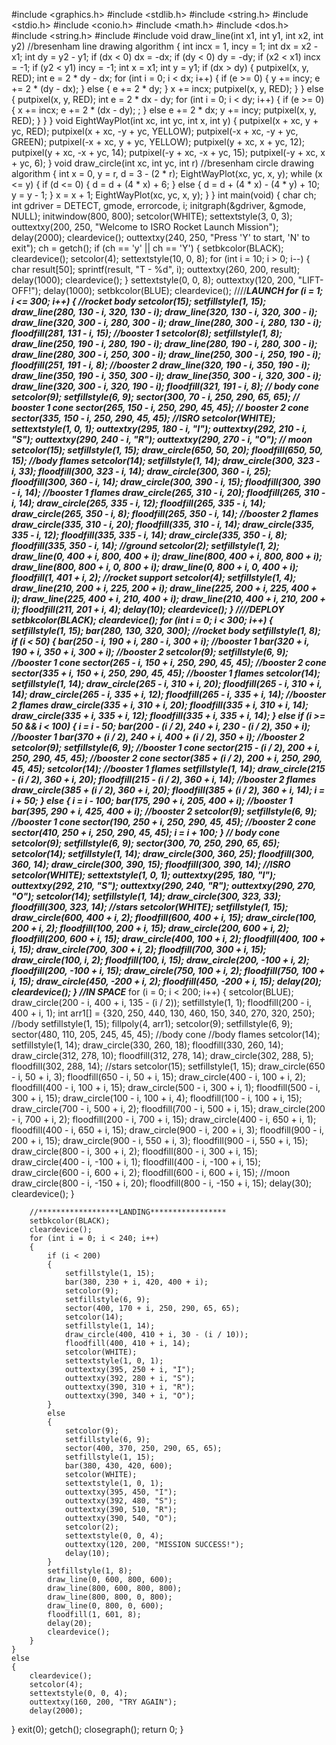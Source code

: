 #include <graphics.h>
#include <stdlib.h>
#include <string.h>
#include <stdio.h>
#include <conio.h>
#include <math.h>
#include <dos.h>
#include <string.h>
#include <iostream>
#include <ctime>
void draw_line(int x1, int y1, int x2, int y2) //bresenham line drawing algorithm
{
    int incx = 1, incy = 1;
    int dx = x2 - x1;
    int dy = y2 - y1;
    if (dx < 0)
        dx = -dx;
    if (dy < 0)
        dy = -dy;
    if (x2 < x1)
        incx = -1;
    if (y2 < y1)
        incy = -1;
    int x = x1;
    int y = y1;
    if (dx > dy)
    {
        putpixel(x, y, RED);
        int e = 2 * dy - dx;
        for (int i = 0; i < dx; i++)
        {
            if (e >= 0)
            {
                y += incy;
                e += 2 * (dy - dx);
            }
            else
            {
                e += 2 * dy;
            }
            x += incx;
            putpixel(x, y, RED);
        }
    }
    else
    {
        putpixel(x, y, RED);
        int e = 2 * dx - dy;
        for (int i = 0; i < dy; i++)
        {
            if (e >= 0)
            {
                x += incx;
                e += 2 * (dx - dy);
                ;
            }
            else
                e += 2 * dx;
            y += incy;
            putpixel(x, y, RED);
        }
    }
}
void EightWayPlot(int xc, int yc, int x, int y)
{
    putpixel(x + xc, y + yc, RED);
    putpixel(x + xc, -y + yc, YELLOW);
    putpixel(-x + xc, -y + yc, GREEN);
    putpixel(-x + xc, y + yc, YELLOW);
    putpixel(y + xc, x + yc, 12);
    putpixel(y + xc, -x + yc, 14);
    putpixel(-y + xc, -x + yc, 15);
    putpixel(-y + xc, x + yc, 6);
}
void draw_circle(int xc, int yc, int r) //bresenham circle drawing algorithm
{
    int x = 0, y = r, d = 3 - (2 * r);
    EightWayPlot(xc, yc, x, y);
    while (x <= y)
    {
        if (d <= 0)
        {
            d = d + (4 * x) + 6;
        }
        else
        {
            d = d + (4 * x) - (4 * y) + 10;
            y = y - 1;
        }
        x = x + 1;
        EightWayPlot(xc, yc, x, y);
    }
}
int main(void)
{
    char ch;
    int gdriver = DETECT, gmode, errorcode, i;
    initgraph(&gdriver, &gmode, NULL);
    initwindow(800, 800);
    setcolor(WHITE);
    settextstyle(3, 0, 3);
    outtextxy(200, 250, "Welcome to ISRO Rocket Launch Mission");
    delay(2000);
    cleardevice();
    outtextxy(240, 250, "Press 'Y' to start, 'N' to exit");
    ch = getch();
    if (ch == 'y' || ch == 'Y')
    {
        setbkcolor(BLACK);
        cleardevice();
        setcolor(4);
        settextstyle(10, 0, 8);
        for (int i = 10; i > 0; i--)
        {
            char result[50];
            sprintf(result, "T - %d", i);
            outtextxy(260, 200, result);
            delay(1000);
            cleardevice();
        }
        settextstyle(0, 0, 8);
        outtextxy(120, 200, "LIFT-OFF!");
        delay(1000);
        setbkcolor(BLUE);
        cleardevice();
        ////******************LAUNCH***************
        for (i = 1; i <= 300; i++)
        {
            //rocket body
            setcolor(15);
            setfillstyle(1, 15);
            draw_line(280, 130 - i, 320, 130 - i);
            draw_line(320, 130 - i, 320, 300 - i);
            draw_line(320, 300 - i, 280, 300 - i);
            draw_line(280, 300 - i, 280, 130 - i);
            floodfill(281, 131 - i, 15);
            //booster 1
            setcolor(8);
            setfillstyle(1, 8);
            draw_line(250, 190 - i, 280, 190 - i);
            draw_line(280, 190 - i, 280, 300 - i);
            draw_line(280, 300 - i, 250, 300 - i);
            draw_line(250, 300 - i, 250, 190 - i);
            floodfill(251, 191 - i, 8);
            //booster 2
            draw_line(320, 190 - i, 350, 190 - i);
            draw_line(350, 190 - i, 350, 300 - i);
            draw_line(350, 300 - i, 320, 300 - i);
            draw_line(320, 300 - i, 320, 190 - i);
            floodfill(321, 191 - i, 8);
            // body cone
            setcolor(9);
            setfillstyle(6, 9);
            sector(300, 70 - i, 250, 290, 65, 65);
            // booster 1 cone
            sector(265, 150 - i, 250, 290, 45, 45);
            // booster 2 cone
            sector(335, 150 - i, 250, 290, 45, 45);
            //ISRO
            setcolor(WHITE);
            settextstyle(1, 0, 1);
            outtextxy(295, 180 - i, "I");
            outtextxy(292, 210 - i, "S");
            outtextxy(290, 240 - i, "R");
            outtextxy(290, 270 - i, "O");
            // moon
            setcolor(15);
            setfillstyle(1, 15);
            draw_circle(650, 50, 20);
            floodfill(650, 50, 15);
            //body flames
            setcolor(14);
            setfillstyle(1, 14);
            draw_circle(300, 323 - i, 33);
            floodfill(300, 323 - i, 14);
            draw_circle(300, 360 - i, 25);
            floodfill(300, 360 - i, 14);
            draw_circle(300, 390 - i, 15);
            floodfill(300, 390 - i, 14);
            //booster 1 flames
            draw_circle(265, 310 - i, 20);
            floodfill(265, 310 - i, 14);
            draw_circle(265, 335 - i, 12);
            floodfill(265, 335 - i, 14);
            draw_circle(265, 350 - i, 8);
            floodfill(265, 350 - i, 14);
            //booster 2 flames
            draw_circle(335, 310 - i, 20);
            floodfill(335, 310 - i, 14);
            draw_circle(335, 335 - i, 12);
            floodfill(335, 335 - i, 14);
            draw_circle(335, 350 - i, 8);
            floodfill(335, 350 - i, 14);
            //ground
            setcolor(2);
            setfillstyle(1, 2);
            draw_line(0, 400 + i, 800, 400 + i);
            draw_line(800, 400 + i, 800, 800 + i);
            draw_line(800, 800 + i, 0, 800 + i);
            draw_line(0, 800 + i, 0, 400 + i);
            floodfill(1, 401 + i, 2);
            //rocket support
            setcolor(4);
            setfillstyle(1, 4);
            draw_line(210, 200 + i, 225, 200 + i);
            draw_line(225, 200 + i, 225, 400 + i);
            draw_line(225, 400 + i, 210, 400 + i);
            draw_line(210, 400 + i, 210, 200 + i);
            floodfill(211, 201 + i, 4);
            delay(10);
            cleardevice();
        }
        ////*******************DEPLOY******************
        setbkcolor(BLACK);
        cleardevice();
        for (int i = 0; i < 300; i++)
        {
            setfillstyle(1, 15);
            bar(280, 130, 320, 300); //rocket body
            setfillstyle(1, 8);
            if (i < 50)
            {
                bar(250 - i, 190 + i, 280 - i, 300 + i); //booster 1
                bar(320 + i, 190 + i, 350 + i, 300 + i); //booster 2
                setcolor(9);
                setfillstyle(6, 9);
                //booster 1 cone
                sector(265 - i, 150 + i, 250, 290, 45, 45);
                //booster 2 cone
                sector(335 + i, 150 + i, 250, 290, 45, 45);
                //booster 1 flames
                setcolor(14);
                setfillstyle(1, 14);
                draw_circle(265 - i, 310 + i, 20);
                floodfill(265 - i, 310 + i, 14);
                draw_circle(265 - i, 335 + i, 12);
                floodfill(265 - i, 335 + i, 14);
                //booster 2 flames
                draw_circle(335 + i, 310 + i, 20);
                floodfill(335 + i, 310 + i, 14);
                draw_circle(335 + i, 335 + i, 12);
                floodfill(335 + i, 335 + i, 14);
            }
            else if (i >= 50 && i < 100)
            {
                i = i - 50;
                bar(200 - (i / 2), 240 + i, 230 - (i / 2), 350 + i); //booster 1
                bar(370 + (i / 2), 240 + i, 400 + (i / 2), 350 + i); //booster 2
                setcolor(9);
                setfillstyle(6, 9);
                //booster 1 cone
                sector(215 - (i / 2), 200 + i, 250, 290, 45, 45);
                //booster 2 cone
                sector(385 + (i / 2), 200 + i, 250, 290, 45, 45);
                setcolor(14);
                //booster 1 flames
                setfillstyle(1, 14);
                draw_circle(215 - (i / 2), 360 + i, 20);
                floodfill(215 - (i / 2), 360 + i, 14);
                //booster 2 flames
                draw_circle(385 + (i / 2), 360 + i, 20);
                floodfill(385 + (i / 2), 360 + i, 14);
                i = i + 50;
            }
            else
            {
                i = i - 100;
                bar(175, 290 + i, 205, 400 + i); //booster 1
                bar(395, 290 + i, 425, 400 + i); //booster 2
                setcolor(9);
                setfillstyle(6, 9);
                //booster 1 cone
                sector(190, 250 + i, 250, 290, 45, 45);
                //booster 2 cone
                sector(410, 250 + i, 250, 290, 45, 45);
                i = i + 100;
            }
            // body cone
            setcolor(9);
            setfillstyle(6, 9);
            sector(300, 70, 250, 290, 65, 65);
            setcolor(14);
            setfillstyle(1, 14);
            draw_circle(300, 360, 25);
            floodfill(300, 360, 14);
            draw_circle(300, 390, 15);
            floodfill(300, 390, 14);
            //ISRO
            setcolor(WHITE);
            settextstyle(1, 0, 1);
            outtextxy(295, 180, "I");
            outtextxy(292, 210, "S");
            outtextxy(290, 240, "R");
            outtextxy(290, 270, "O");
            setcolor(14);
            setfillstyle(1, 14);
            draw_circle(300, 323, 33);
            floodfill(300, 323, 14);
            //stars
            setcolor(WHITE);
            setfillstyle(1, 15);
            draw_circle(600, 400 + i, 2);
            floodfill(600, 400 + i, 15);
            draw_circle(100, 200 + i, 2);
            floodfill(100, 200 + i, 15);
            draw_circle(200, 600 + i, 2);
            floodfill(200, 600 + i, 15);
            draw_circle(400, 100 + i, 2);
            floodfill(400, 100 + i, 15);
            draw_circle(700, 300 + i, 2);
            floodfill(700, 300 + i, 15);
            draw_circle(100, i, 2);
            floodfill(100, i, 15);
            draw_circle(200, -100 + i, 2);
            floodfill(200, -100 + i, 15);
            draw_circle(750, 100 + i, 2);
            floodfill(750, 100 + i, 15);
            draw_circle(450, -200 + i, 2);
            floodfill(450, -200 + i, 15);
            delay(20);
            cleardevice();
        }
        //********************IN SPACE************************
        for (i = 0; i < 200; i++)
        {
            setcolor(BLUE);
            draw_circle(200 - i, 400 + i, 135 - (i / 2));
            setfillstyle(1, 1);
            floodfill(200 - i, 400 + i, 1);
            int arr1[] = {320, 250, 440, 130, 460, 150, 340, 270, 320, 250}; //body
            setfillstyle(1, 15);
            fillpoly(4, arr1);
            setcolor(9);
            setfillstyle(6, 9);
            sector(480, 110, 205, 245, 45, 45); //body cone
            //body flames
            setcolor(14);
            setfillstyle(1, 14);
            draw_circle(330, 260, 18);
            floodfill(330, 260, 14);
            draw_circle(312, 278, 10);
            floodfill(312, 278, 14);
            draw_circle(302, 288, 5);
            floodfill(302, 288, 14);
            //stars
            setcolor(15);
            setfillstyle(1, 15);
            draw_circle(650 - i, 50 + i, 3);
            floodfill(650 - i, 50 + i, 15);
            draw_circle(400 - i, 100 + i, 2);
            floodfill(400 - i, 100 + i, 15);
            draw_circle(500 - i, 300 + i, 1);
            floodfill(500 - i, 300 + i, 15);
            draw_circle(100 - i, 100 + i, 4);
            floodfill(100 - i, 100 + i, 15);
            draw_circle(700 - i, 500 + i, 2);
            floodfill(700 - i, 500 + i, 15);
            draw_circle(200 - i, 700 + i, 2);
            floodfill(200 - i, 700 + i, 15);
            draw_circle(400 - i, 650 + i, 1);
            floodfill(400 - i, 650 + i, 15);
            draw_circle(900 - i, 200 + i, 3);
            floodfill(900 - i, 200 + i, 15);
            draw_circle(900 - i, 550 + i, 3);
            floodfill(900 - i, 550 + i, 15);
            draw_circle(800 - i, 300 + i, 2);
            floodfill(800 - i, 300 + i, 15);
            draw_circle(400 - i, -100 + i, 1);
            floodfill(400 - i, -100 + i, 15);
            draw_circle(600 - i, 600 + i, 2);
            floodfill(600 - i, 600 + i, 15);
            //moon
            draw_circle(800 - i, -150 + i, 20);
            floodfill(800 - i, -150 + i, 15);
            delay(30);
            cleardevice();
        }

        //******************LANDING*****************
        setbkcolor(BLACK);
        cleardevice();
        for (int i = 0; i < 240; i++)
        {
            if (i < 200)
            {
                setfillstyle(1, 15);
                bar(380, 230 + i, 420, 400 + i);
                setcolor(9);
                setfillstyle(6, 9);
                sector(400, 170 + i, 250, 290, 65, 65);
                setcolor(14);
                setfillstyle(1, 14);
                draw_circle(400, 410 + i, 30 - (i / 10));
                floodfill(400, 410 + i, 14);
                setcolor(WHITE);
                settextstyle(1, 0, 1);
                outtextxy(395, 250 + i, "I");
                outtextxy(392, 280 + i, "S");
                outtextxy(390, 310 + i, "R");
                outtextxy(390, 340 + i, "O");
            }
            else
            {
                setcolor(9);
                setfillstyle(6, 9);
                sector(400, 370, 250, 290, 65, 65);
                setfillstyle(1, 15);
                bar(380, 430, 420, 600);
                setcolor(WHITE);
                settextstyle(1, 0, 1);
                outtextxy(395, 450, "I");
                outtextxy(392, 480, "S");
                outtextxy(390, 510, "R");
                outtextxy(390, 540, "O");
                setcolor(2);
                settextstyle(0, 0, 4);
                outtextxy(120, 200, "MISSION SUCCESS!");
                delay(10);
            }
            setfillstyle(1, 8);
            draw_line(0, 600, 800, 600);
            draw_line(800, 600, 800, 800);
            draw_line(800, 800, 0, 800);
            draw_line(0, 800, 0, 600);
            floodfill(1, 601, 8);
            delay(20);
            cleardevice();
        }
    }
    else
    {
        cleardevice();
        setcolor(4);
        settextstyle(0, 0, 4);
        outtextxy(160, 200, "TRY AGAIN");
        delay(2000);
   }
    exit(0);
    getch();
    closegraph();
    return 0;
}